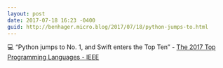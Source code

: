 ```yaml
---
layout: post
date: 2017-07-18 16:23 -0400
guid: http://benhager.micro.blog/2017/07/18/python-jumps-to.html
---
```

💻 “Python jumps to No. 1, and Swift enters the Top Ten” - [The 2017 Top Programming Languages - IEEE](http://spectrum.ieee.org/computing/software/the-2017-top-programming-languages)
